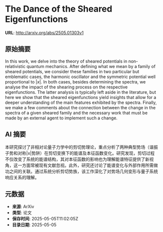 # The Dance of the Sheared Eigenfunctions

**URL**: http://arxiv.org/abs/2505.01303v1

## 原始摘要

In this work, we delve into the theory of sheared potentials in
non-relativistic quantum mechanics. After defining what we mean by a family of
sheared potentials, we consider these families in two particular but emblematic
cases, the harmonic oscillator and the symmetric potential well proportional to
$|x|$. In both cases, besides determining the spectra, we analyse the impact of
the shearing process on the respective eigenfunctions. The latter analysis is
typically left aside in the literature, but here we show that the sheared
eigenfunctions yield insights that allow for a deeper understanding of the main
features exhibited by the spectra. Finally, we make a few comments about the
connection between the change in the spectra of a given sheared family and the
necessary work that must be made by an external agent to implement such a
change.


## AI 摘要

本研究探讨了非相对论量子力学中的剪切势理论，重点分析了两种典型势场（谐振子势和对称|x|势阱）在剪切变换下的能谱及本征函数变化。研究发现，剪切过程不仅改变了系统的能谱结构，其对本征函数的影响也为理解能谱特征提供了新视角，这一方面常被现有文献忽视。此外，研究还讨论了能谱变化与外部作用所需做功之间的关联。通过系统分析剪切势族，该工作深化了对势场几何变形与量子系统响应关系的理解。

## 元数据

- **来源**: ArXiv
- **类型**: 论文
- **保存时间**: 2025-05-05T11:02:05Z
- **目录日期**: 2025-05-05
